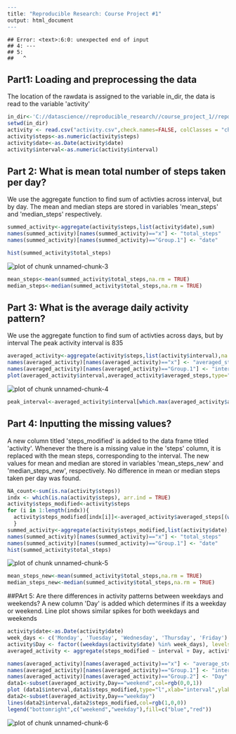 

```r
---
title: "Reproducible Research: Course Project #1"
output: html_document
---
```

```
## Error: <text>:6:0: unexpected end of input
## 4: ---
## 5: 
##   ^
```


## Part1: Loading and preprocessing the data


The location of the rawdata is assigned to the variable in_dir, the data is read to the variable
'activity'


```r
in_dir<-'C://datascience//reproducible_research//course_project_1//repdata%2Fdata%2Factivity'
setwd(in_dir)
activity <- read.csv("activity.csv",check.names=FALSE, colClasses = "character")
activity$steps<-as.numeric(activity$steps)
activity$date<-as.Date(activity$date)
activity$interval<-as.numeric(activity$interval)
```

## Part 2: What is mean total number of steps taken per day?

We use the aggregate function to find sum of activties across interval, but by day.
The mean and median steps are stored in variables 'mean_steps' and 'median_steps' respectively.

```r
summed_activity<-aggregate(activity$steps,list(activity$date),sum)
names(summed_activity)[names(summed_activity)=="x"] <- "total_steps"
names(summed_activity)[names(summed_activity)=="Group.1"] <- "date"

hist(summed_activity$total_steps)
```

![plot of chunk unnamed-chunk-3](figure/unnamed-chunk-3-1.png)

```r
mean_steps<-mean(summed_activity$total_steps,na.rm = TRUE)
median_steps<-median(summed_activity$total_steps,na.rm = TRUE)
```


## Part 3: What is the average daily activity pattern?
We use the aggregate function to find sum of activties across days, but by interval
The peak activity interval is 835


```r
averaged_activity<-aggregate(activity$steps,list(activity$interval),na.rm=TRUE,mean)
names(averaged_activity)[names(averaged_activity)=="x"] <- "averaged_steps"
names(averaged_activity)[names(averaged_activity)=="Group.1"] <- "interval"
plot(averaged_activity$interval,averaged_activity$averaged_steps,type="l")
```

![plot of chunk unnamed-chunk-4](figure/unnamed-chunk-4-1.png)

```r
peak_interval<-averaged_activity$interval[which.max(averaged_activity$averaged_steps)]
```

## Part 4: Inputting the missing values?
A new column titled 'steps_modified' is added to the data frame titled 'activity'.
Whenever the there is a missing value in the 'steps' column, it is replaced with the mean steps,
corresponding to the interval.
The new values for mean and median are stored in variables 'mean_steps_new' and 'median_steps_new', respectively.
No difference in mean or median steps taken per day was found.

```r
NA_count<-sum(is.na(activity$steps))
indx <- which(is.na(activity$steps), arr.ind = TRUE)
activity$steps_modified<-activity$steps
for (i in 1:length(indx)){
  activity$steps_modified[indx[i]]<-averaged_activity$averaged_steps[(which(averaged_activity$interval==activity$interval[indx[i]]))]
  }
summed_activity<-aggregate(activity$steps_modified,list(activity$date),sum)
names(summed_activity)[names(summed_activity)=="x"] <- "total_steps"
names(summed_activity)[names(summed_activity)=="Group.1"] <- "date"
hist(summed_activity$total_steps)
```

![plot of chunk unnamed-chunk-5](figure/unnamed-chunk-5-1.png)

```r
mean_steps_new<-mean(summed_activity$total_steps,na.rm = TRUE)
median_steps_new<-median(summed_activity$total_steps,na.rm = TRUE)
```


##PArt 5: Are there differences in activity patterns between weekdays and weekends?
A new column 'Day' is added which determines if its a weekday or weekend.
Line plot shows similar spikes for both weekdays and weekends

```r
activity$date<-as.Date(activity$date)
week_days <- c('Monday', 'Tuesday', 'Wednesday', 'Thursday', 'Friday')
activity$Day <- factor((weekdays(activity$date) %in% week_days), levels=c(FALSE, TRUE), labels=c('weekend', 'weekday')) 
averaged_activity <- aggregate(steps_modified ~ interval + Day, activity, mean)

names(averaged_activity)[names(averaged_activity)=="x"] <- "average_steps"
names(averaged_activity)[names(averaged_activity)=="Group.1"] <- "interval"
names(averaged_activity)[names(averaged_activity)=="Group.2"] <- "Day"
data1<-subset(averaged_activity,Day=="weekend",col=rgb(0,0,1))
plot (data1$interval,data1$steps_modified,type="l",xlab="interval",ylab="average steps")
data2<-subset(averaged_activity,Day=="weekday")
lines(data2$interval,data2$steps_modified,col=rgb(1,0,0))
legend("bottomright",c("weekend","weekday"),fill=c("blue","red"))
```

![plot of chunk unnamed-chunk-6](figure/unnamed-chunk-6-1.png)
```

